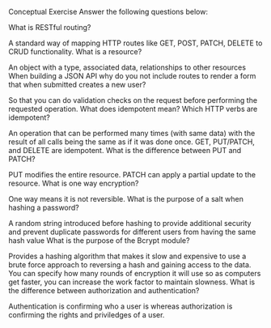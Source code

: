 Conceptual Exercise
Answer the following questions below:

What is RESTful routing?

A standard way of mapping HTTP routes like GET, POST, PATCH, DELETE to CRUD functionality.
What is a resource?

An object with a type, associated data, relationships to other resources
When building a JSON API why do you not include routes to render a form that when submitted creates a new user?

So that you can do validation checks on the request before performing the requested operation.
What does idempotent mean? Which HTTP verbs are idempotent?

An operation that can be performed many times (with same data) with the result of all calls being the same as if it was done once. GET, PUT/PATCH, and DELETE are idempotent.
What is the difference between PUT and PATCH?

PUT modifies the entire resource. PATCH can apply a partial update to the resource.
What is one way encryption?

One way means it is not reversible.
What is the purpose of a salt when hashing a password?

A random string introduced before hashing to provide additional security and prevent duplicate passwords for different users from having the same hash value
What is the purpose of the Bcrypt module?

Provides a hashing algorithm that makes it slow and expensive to use a brute force approach to reversing a hash and gaining access to the data. You can specify how many rounds of encryption it will use so as computers get faster, you can increase the work factor to maintain slowness.
What is the difference between authorization and authentication?

Authentication is confirming who a user is whereas authorization is confirming the rights and priviledges of a user.